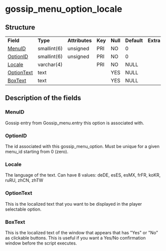 # gossip\_menu\_option\_locale

## Structure

|                           |              |                |         |          |             |           |             |
|---------------------------|--------------|----------------|---------|----------|-------------|-----------|-------------|
| **Field**                 | **Type**     | **Attributes** | **Key** | **Null** | **Default** | **Extra** | **Comment** |
| [MenuID](#menuid)         | smallint(6)  | unsigned       | PRI     | NO       | 0           |           |             |
| [OptionID](#optionid)     | smallint(6)  | unsigned       | PRI     | NO       | 0           |           |             |
| [Locale](#locale)         | varchar(4)   |                | PRI     | NO       | NULL        |           |             |
| [OptionText](#optiontext) | text         |                |         | YES      | NULL        |           |             |
| [BoxText](#boxtext)       | text         |                |         | YES      | NULL        |           |             |

## Description of the fields

### MenuID

Gossip entry from Gossip\_menu.entry this option is associated with.

### OptionID

The id associated with this gossip\_menu\_option. Must be unique for a given menu\_id starting from 0 (zero).

### Locale

The language of the text.
Can have 8 values: deDE, esES, esMX, frFR, koKR, ruRU, zhCN, zhTW

### OptionText

This is the localized text that you want to be displayed in the player selectable option.

### BoxText

This is the localized text of the window that appears that has "Yes" or "No" as clickable buttons. This is useful if you want a Yes/No confirmation window before the script executes.
